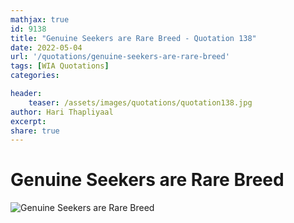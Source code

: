 ```yaml
---
mathjax: true
id: 9138
title: "Genuine Seekers are Rare Breed - Quotation 138"
date: 2022-05-04
url: '/quotations/genuine-seekers-are-rare-breed'
tags: [WIA Quotations] 
categories: 

header:
    teaser: /assets/images/quotations/quotation138.jpg
author: Hari Thapliyaal 
excerpt:
share: true 
---
```


# Genuine Seekers are Rare Breed

![Genuine Seekers are Rare Breed](/assets/images/quotations/quotation138.jpg)
